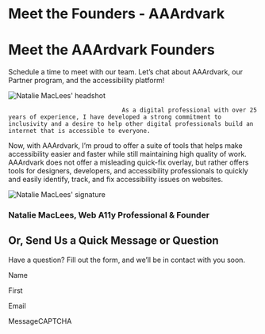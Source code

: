 # Meet the Founders - AAArdvark

# Meet the AAArdvark Founders

 

Schedule a time to meet with our team. Let’s chat about AAArdvark, our Partner program, and the accessibility platform!

 

 

![Natalie MacLees' headshot](https://aaardvarkaccessibility.com/wp-content/uploads/2023/05/230406_enzie_nsquared_headshots-51-768x768.jpg) 

									As a digital professional with over 25 years of experience, I have developed a strong commitment to inclusivity and a desire to help other digital professionals build an internet that is accessible to everyone.

Now, with AAArdvark, I’m proud to offer a suite of tools that helps make accessibility easier and faster while still maintaining high quality of work. AAArdvark does not offer a misleading quick-fix overlay, but rather offers tools for designers, developers, and accessibility professionals to quickly and easily identify, track, and fix accessibility issues on websites.
								

![Natalie MacLees' signature](https://aaardvarkaccessibility.com/wp-content/uploads/2023/05/Natalie-Maclees-Signature-white-300x86.png) 

### Natalie MacLees, Web A11y Professional & Founder

 

## Or, Send Us a Quick Message or Question

 

Have a question? Fill out the form, and we’ll be in contact with you soon.

 

Name

First

Email

MessageCAPTCHA
  

